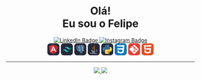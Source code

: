 <div id="header" align="center">
  <h1>Olá! <br> Eu sou o Felipe</h1>
  
  <div id="badges">    
    <a href="https://www.linkedin.com/in/felipe-oliveira-silva-31a37819b/">
      <img src="https://img.shields.io/badge/LinkedIn-blue?style=for-the-badge&logo=linkedin&logoColor=white" alt="LinkedIn Badge"/>      
    </a>
    <a href="https://www.instagram.com/felipe_oliv3ira/">
      <img src="https://img.shields.io/badge/Instagram-E4405F?style=for-the-badge&logo=instagram&logoColor=white" alt="Instagram Badge"/>
    </a>  
  </div>
  
  <div id="techs">
        <img width="32" height="32" src="https://github.com/tandpfun/skill-icons/blob/main/icons/Angular-Dark.svg" alt="Angular Badge"/>
        <img width="32" height="32" src="https://github.com/tandpfun/skill-icons/blob/main/icons/TailwindCSS-Dark.svg" alt="Tailwind Badge"/>
        <img width="32" height="32" src="https://github.com/tandpfun/skill-icons/blob/main/icons/PostgreSQL-Dark.svg" alt="PostgreSQL Badge"/>
        <img width="32" height="32" src="https://github.com/tandpfun/skill-icons/blob/main/icons/Java-Dark.svg" alt="Java Badge"/>
        <img width="32" height="32" src="https://github.com/tandpfun/skill-icons/blob/main/icons/Python-Dark.svg" alt="Python Badge"/>
        <img width="32" height="32" src="https://github.com/tandpfun/skill-icons/blob/main/icons/CSS.svg" alt="CSS Badge"/>
        <img width="32" height="32" src="https://github.com/tandpfun/skill-icons/blob/main/icons/Git.svg" alt="Git Badge"/>
        <img width="32" height="32" src="https://github.com/tandpfun/skill-icons/blob/main/icons/HTML.svg" alt="HTML Badge"/>
    </div> 
</div>

---

<div align="center">
  <a href="https://github.com/SilvFelipe">
  <img height="180em" src="https://github-readme-stats.vercel.app/api?username=SilvFelipe&show_icons=true&theme=jolly&include_all_commits=true&count_private=true"/>
  <img height="180em" src="https://github-readme-stats.vercel.app/api/top-langs/?username=SilvFelipe&layout=compact&langs_count=7&theme=jolly"/>
</div>

